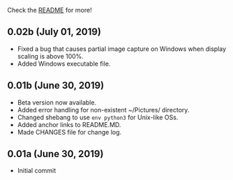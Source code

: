Check the [README](README.MD) for more!

## 0.02b (July 01, 2019)
  - Fixed a bug that causes partial image capture on Windows when display scaling is above 100%.
  - Added Windows executable file.

## 0.01b (June 30, 2019)

  - Beta version now available.
  - Added error handling for non-existent ~/Pictures/ directory.
  - Changed shebang to use `env python3` for Unix-like OSs.
  - Added anchor links to README.MD.
  - Made CHANGES file for change log.

## 0.01a (June 30, 2019)

  - Initial commit
